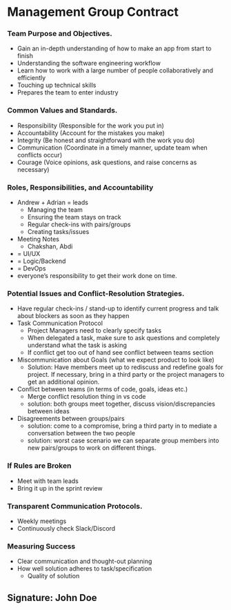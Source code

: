 # Management Group Contract
### Team Purpose and Objectives.
- Gain an in-depth understanding of how to make an app from start to finish
- Understanding the software engineering workflow
- Learn how to work with a large number of people collaboratively and efficiently
- Touching up technical skills
- Prepares the team to enter industry
### Common Values and Standards.
- Responsibility (Responsible for the work you put in)
- Accountability (Account for the mistakes you make)
- Integrity (Be honest and straightforward with the work you do)
- Communication (Coordinate in a timely manner, update team when conflicts occur)
- Courage (Voice opinions, ask questions, and raise concerns as necessary) 
### Roles, Responsibilities, and Accountability
- Andrew + Adrian = leads
  - Managing the team
  - Ensuring the team stays on track
  - Regular check-ins with pairs/groups
  - Creating tasks/issues
- Meeting Notes
  - Chakshan, Abdi
- = UI/UX
- = Logic/Backend
- = DevOps
- everyone’s responsibility to get their work done on time.
### Potential Issues and Conflict-Resolution Strategies.
- Have regular check-ins / stand-up to identify current progress and talk about blockers as soon as they happen
- Task Communication Protocol
  - Project Managers need to clearly specify tasks
  - When delegated a task, make sure to ask questions and completely understand what the task is asking
  - If conflict get too out of hand see conflict between teams section
- Miscommunication about Goals (what we expect product to look like)
  - Solution: Have members meet up to rediscuss and redefine goals for project. If necessary, bring in a third party or the project managers to get an additional opinion.
- Conflict between teams (in terms of code, goals, ideas etc.)
  - Merge conflict resolution thing in vs code
  - solution: both groups meet together, discuss vision/discrepancies between ideas
- Disagreements between groups/pairs
  - solution: come to a compromise, bring a third party in to mediate a conversation between the two people
  - solution: worst case scenario we can separate group members into new pairs/groups to work on different things.
### If Rules are Broken
- Meet with team leads
- Bring it up in the sprint review
### Transparent Communication Protocols.
- Weekly meetings
- Continuously check Slack/Discord
### Measuring Success
- Clear communication and thought-out planning
- How well solution adheres to task/specification
  - Quality of solution

## Signature: John Doe
